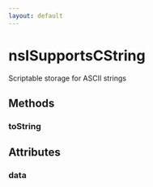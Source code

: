 ```yaml
---
layout: default
---
```


# nsISupportsCString #

Scriptable storage for ASCII strings


## Methods ##

### toString ###

## Attributes ##

### data ###
